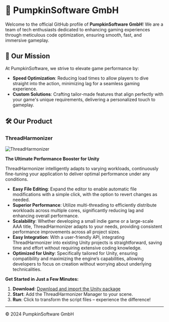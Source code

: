# 🎃 PumpkinSoftware GmbH

Welcome to the official GitHub profile of **PumpkinSoftware GmbH**! We are a team of tech enthusiasts dedicated to enhancing gaming experiences through meticulous code optimization, ensuring smooth, fast, and immersive gameplay.

## 🚀 Our Mission

At PumpkinSoftware, we strive to elevate game performance by:

- **Speed Optimization**: Reducing load times to allow players to dive straight into the action, minimizing lag for a seamless gaming experience.
- **Custom Solutions**: Crafting tailor-made features that align perfectly with your game's unique requirements, delivering a personalized touch to gameplay.

## 🛠️ Our Product

### ThreadHarmonizer

![ThreadHarmonizer](https://pumpkinsoftware.net/assets/threadharmonizer.png)

**The Ultimate Performance Booster for Unity**

ThreadHarmonizer intelligently adapts to varying workloads, continuously fine-tuning your application to deliver optimal performance under any conditions.

- **Easy File Editing**: Expand the editor to enable automatic file modifications with a simple click, with the option to revert changes as needed.
- **Superior Performance**: Utilize multi-threading to efficiently distribute workloads across multiple cores, significantly reducing lag and enhancing overall performance.
- **Scalability**: Whether developing a small indie game or a large-scale AAA title, ThreadHarmonizer adapts to your needs, providing consistent performance improvements across all project sizes.
- **Easy Integration**: With a user-friendly API, integrating ThreadHarmonizer into existing Unity projects is straightforward, saving time and effort without requiring extensive coding knowledge.
- **Optimized for Unity**: Specifically tailored for Unity, ensuring compatibility and maximizing the engine’s capabilities, allowing developers to focus on creation without worrying about underlying technicalities.

**Get Started in Just a Few Minutes:**

1. **Download**: [Download and import the Unity package](https://pumpkinsoftware.net/threadharmonizer/)
2. **Start**: Add the ThreadHarmonizer Manager to your scene.
3. **Run**: Click to transform the script files – experience the difference!

---

© 2024 PumpkinSoftware GmbH
